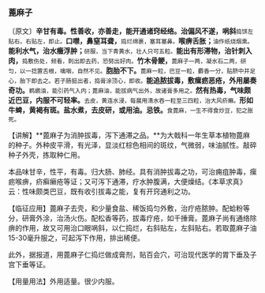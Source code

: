 ### 蓖麻子

〔原文〕**辛甘有毒。性善收，亦善走，能开通诸窍经络。治偏风不遂，㖞斜**<small>捣饼左贴右，右贴左，即止。</small>**口噤，鼻窒耳聋，**<small>捣烂绵裹，塞耳塞鼻。</small>**喉痹舌胀；**<small>油作纸烧烟熏。</small>**能利水气，治水癥浮肿；**<small>研服，当下青黄水，壮人只可五粒。</small>**能出有形滞物，治针刺入肉，**<small>捣敷伤处，频看，刺出即去药，恐努出好肉。</small>**竹木骨鲠，**<small>蓖麻子一两，凝水石二两，研匀，以一捻置舌根，噙咽，自然不见。</small>**胞胎不下。**<small>蓖麻一粒，巴豆一粒，麝香一分，贴脐中并足心，胎下即去之。若子肠挺出者，捣膏涂顶心，即收。</small>**能追脓拔毒，敷瘰疬恶疮，外用屡奏奇功。**<small>鹈鹕油，能引药气入内；蓖麻油，能拔病气出外，故诸膏多用之。</small>**然有热毒，气味颇近巴豆，内服不可轻率。**<small>去皮，黄连水浸，每晨用清水吞一粒至三四粒，治大风疥癞。</small>**形如牛蜱，黄褐有斑。盐水煮，去皮研，或用油。忌铁。**<small>食蓖麻，一生不得食炒豆，犯之胀死。</small>

【讲解】**蓖麻子为消肿拔毒，泻下通滞之品。**为大戟科一年生草本植物蓖麻的种子。外种皮平滑，有光泽，显淡红棕色相间的斑纹，气微弱，味油腻性。敲碎种子外壳，拣取种仁用。

本品味甘辛，性平，有毒。归大肠、肺经。具有消肿拔毒之功，可治痈疽肿毒，瘰疬喉痹，疥癣癞疮等证；又可泻下通滞，疗水肿腹满，大便燥结。《本草求真》云：性味颇类巴豆，既有收引拔毒之能，复有开窍通利之功。

【临征应用】蓖麻子去壳，和少量食盐、稀饭捣匀外敷，治疔疮脓肿。配蛤粉等分，研膏外涂，治汤火伤。配松香等药，拔毒疗疮，如千捶膏。蓖麻子尚有通络除痹的作用，故又可用治口眼㖞斜，以仁捣烂，右斜贴左，左斜贴右。若取蓖麻子油15-30毫升服之，可起泻下作用，排出稀便。

此外，据报道，用蓖麻子仁捣烂做成膏剂，贴百会穴，可治现代医学的胃下垂及子宫下垂等证。

【用量用法】外用适量。很少内服。
